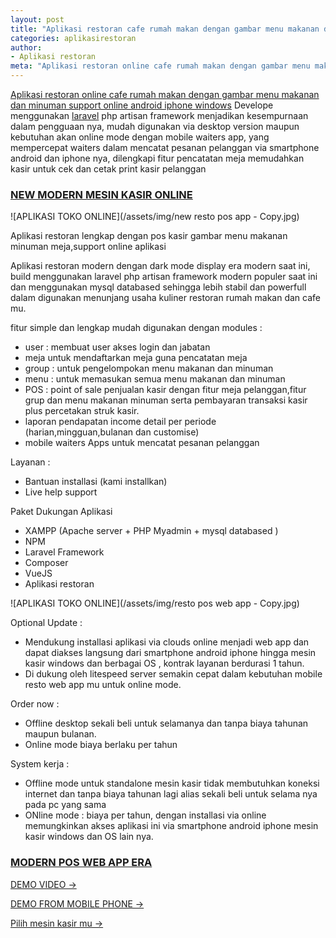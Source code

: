 ```yaml
---
layout: post
title: "Aplikasi restoran cafe rumah makan dengan gambar menu makanan dan minuman"
categories: aplikasirestoran
author:
- Aplikasi restoran
meta: "Aplikasi restoran online cafe rumah makan dengan gambar menu makanan dan minuman support online android iphone windows"
---
```


 [Aplikasi restoran online cafe rumah makan dengan gambar menu makanan dan minuman support online android iphone windows](/aplikasirestoran/2020/06/10/dx-resto.html) 
 Develope menggunakan [laravel](https://laravel.com) php artisan framework menjadikan kesempurnaan dalam pengguaan nya, mudah digunakan via desktop version maupun kebutuhan akan online mode dengan mobile waiters app, yang mempercepat waiters dalam mencatat pesanan pelanggan via smartphone android dan iphone nya, dilengkapi fitur pencatatan meja memudahkan kasir untuk cek dan cetak print kasir pelanggan


### **[NEW MODERN MESIN KASIR ONLINE](/aplikasirestoran/2020/06/10/dx-resto.html)**

![APLIKASI TOKO ONLINE](/assets/img/new resto pos app - Copy.jpg)

Aplikasi restoran lengkap dengan pos kasir gambar menu makanan minuman meja,support online aplikasi

Aplikasi restoran modern dengan dark mode display era modern saat ini, build menggunakan laravel php artisan framework modern populer saat ini dan menggunakan mysql databased sehingga lebih stabil dan powerfull dalam digunakan menunjang usaha kuliner restoran rumah makan dan cafe mu.

fitur simple dan lengkap mudah digunakan dengan modules :
+ user : membuat user akses login dan jabatan
+ meja untuk mendaftarkan meja guna pencatatan meja
+ group : untuk pengelompokan menu makanan dan minuman
+ menu : untuk memasukan semua menu makanan dan minuman
+ POS : point of sale penjualan kasir dengan fitur meja pelanggan,fitur grup dan menu makanan minuman serta pembayaran transaksi kasir plus percetakan struk kasir.
+ laporan pendapatan income detail per periode (harian,mingguan,bulanan dan customise)
+ mobile waiters Apps untuk mencatat pesanan pelanggan

Layanan :
+ Bantuan installasi (kami installkan)
+ Live help support

Paket Dukungan Aplikasi
+ XAMPP (Apache server + PHP Myadmin + mysql databased )
+ NPM
+ Laravel Framework
+ Composer
+ VueJS
+ Aplikasi restoran

![APLIKASI TOKO ONLINE](/assets/img/resto pos web app - Copy.jpg)

Optional Update :
+ Mendukung installasi aplikasi via clouds online menjadi web app dan dapat diakses langsung dari smartphone android iphone hingga mesin kasir windows dan berbagai OS , kontrak layanan berdurasi 1 tahun.
+ Di dukung oleh litespeed server semakin cepat dalam kebutuhan mobile resto web app mu untuk online mode.

Order now :
+ Offline desktop sekali beli untuk selamanya dan tanpa biaya tahunan maupun bulanan.
+ Online mode biaya berlaku per tahun

System kerja :
+ Offline mode untuk standalone mesin kasir tidak membutuhkan koneksi internet dan tanpa biaya tahunan lagi alias sekali beli untuk selama nya pada pc yang sama
+ ONline mode : biaya per tahun, dengan installasi via online memungkinkan akses aplikasi ini via smartphone android iphone mesin kasir windows dan OS lain nya.


### **[MODERN POS WEB APP ERA](/aplikasitoko/2020/06/12/dx.html)**



[DEMO VIDEO →](https://www.youtube.com/watch?v=fafCewP9xJk)

[DEMO FROM MOBILE PHONE →](https://www.youtube.com/watch?v=-tUL6C1IIJI)

[Pilih mesin kasir mu →](/hardware)
